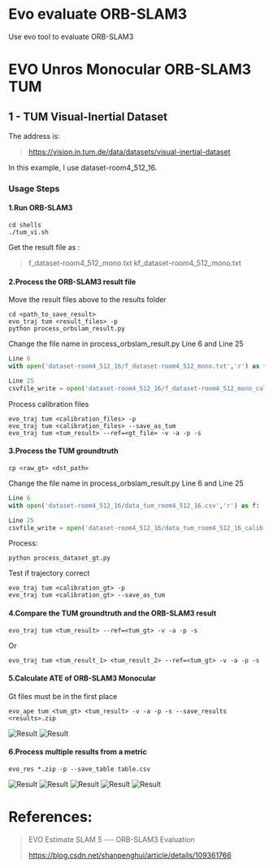 # Evo evaluate ORB-SLAM3
Use evo tool to evaluate ORB-SLAM3

# EVO Unros Monocular ORB-SLAM3 TUM
## 1 - TUM Visual-Inertial Dataset
The address is:
>https://vision.in.tum.de/data/datasets/visual-inertial-dataset

In this example, I use dataset-room4_512_16.

### Usage Steps

#### 1.Run ORB-SLAM3
```shell script
cd shells
./tum_vi.sh
```
Get the result file as : 
>f_dataset-room4_512_mono.txt
>kf_dataset-room4_512_mono.txt
>


#### 2.Process the ORB-SLAM3 result file
Move the result files above to the results folder
```shell script
cd <path_to_save_result>
evo_traj tum <result_files> -p
python process_orbslam_result.py
```
Change the file name in process_orbslam_result.py Line 6 and Line 25
```python
Line 6
with open('dataset-room4_512_16/f_dataset-room4_512_mono.txt','r') as f:

Line 25
csvfile_write = open('dataset-room4_512_16/f_dataset-room4_512_mono_calib.csv','w')
```
Process calibration files
```shell script
evo_traj tum <calibration_files> -p
evo_traj tum <calibration_files> --save_as_tum
evo_traj tum <tum_result> --ref=<gt_file> -v -a -p -s
```
#### 3.Process the TUM groundtruth
```shell script
cp <raw_gt> <dst_path>
```
Change the file name in process_orbslam_result.py Line 6 and Line 25
```python
Line 6
with open('dataset-room4_512_16/data_tum_room4_512_16.csv','r') as f:

Line 25
csvfile_write = open('dataset-room4_512_16/data_tum_room4_512_16_calib.csv','w')
```
Process:
```shell script
python process_dataset_gt.py
```
Test if trajectory correct
```shell script
evo_traj tum <calibration_gt> -p
evo_traj tum <calibration_gt> --save_as_tum
```

#### 4.Compare the TUM groundtruth and the ORB-SLAM3 result
```shell script
evo_traj tum <tum_result> --ref=<tum_gt> -v -a -p -s
```
Or
```shell script
evo_traj tum <tum_result_1> <tum_result_2> --ref=<tum_gt> -v -a -p -s
```

#### 5.Calculate ATE of ORB-SLAM3 Monocular
Gt files must be in the first place
```shell script
evo_ape tum <tum_gt> <tum_result> -v -a -p -s --save_results <results>.zip
```

![Result](https://github.com/shanpenghui/ORB_SLAM3_Fixed/blob/master/pics/Screenshot%20from%202020-11-10%2010-28-55.png)
![Result](https://github.com/shanpenghui/ORB_SLAM3_Fixed/blob/master/pics/Screenshot%20from%202020-11-10%2010-29-05.png)

#### 6.Process multiple results from a metric
```shell script
evo_res *.zip -p --save_table table.csv
```
![Result](https://github.com/shanpenghui/ORB_SLAM3_Fixed/blob/master/pics/image.png)
![Result](https://github.com/shanpenghui/ORB_SLAM3_Fixed/blob/master/pics/image1.png)
![Result](https://github.com/shanpenghui/ORB_SLAM3_Fixed/blob/master/pics/image2.png)
![Result](https://github.com/shanpenghui/ORB_SLAM3_Fixed/blob/master/pics/image3.png)
![Result](https://github.com/shanpenghui/ORB_SLAM3_Fixed/blob/master/pics/image4.png)



# References:

>EVO Estimate SLAM 5 --- ORB-SLAM3 Evaluation
>
>https://blog.csdn.net/shanpenghui/article/details/109361766